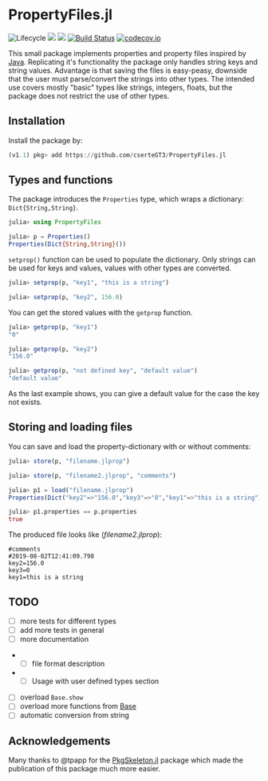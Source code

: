 # PropertyFiles.jl

![Lifecycle](https://img.shields.io/badge/lifecycle-experimental-orange.svg)<!--
![Lifecycle](https://img.shields.io/badge/lifecycle-maturing-blue.svg)
![Lifecycle](https://img.shields.io/badge/lifecycle-stable-green.svg)
![Lifecycle](https://img.shields.io/badge/lifecycle-retired-orange.svg)
![Lifecycle](https://img.shields.io/badge/lifecycle-archived-red.svg)
![Lifecycle](https://img.shields.io/badge/lifecycle-dormant-blue.svg) -->
[![](https://img.shields.io/badge/docs-stable-blue.svg)](https://cserteGT3.github.io/PropertyFiles.jl/stable)
[![](https://img.shields.io/badge/docs-dev-blue.svg)](https://cserteGT3.github.io/PropertyFiles.jl/dev)
[![Build Status](https://travis-ci.com/cserteGT3/PropertyFiles.jl.svg?branch=master)](https://travis-ci.com/cserteGT3/PropertyFiles.jl)
[![codecov.io](http://codecov.io/github/cserteGT3/PropertyFiles.jl/coverage.svg?branch=master)](http://codecov.io/github/cserteGT3/PropertyFiles.jl?branch=master)

This small package implements properties and property files inspired by [Java](https://docs.oracle.com/en/java/javase/12/docs/api/java.base/java/util/Properties.html).
Replicating it's functionality the package only handles string keys and string values.
Advantage is that saving the files is easy-peasy, downside that the user must parse/convert the strings into other types.
The intended use covers mostly "basic" types like strings, integers, floats, but the package does not restrict the use of other types.

## Installation

Install the package by:
```julia
(v1.1) pkg> add https://github.com/cserteGT3/PropertyFiles.jl
```

## Types and functions

The package introduces the `Properties` type, which wraps a dictionary: `Dict{String,String}`.
```julia
julia> using PropertyFiles

julia> p = Properties()
Properties(Dict{String,String}())
```

`setprop()` function can be used to populate the dictionary.
Only strings can be used for keys and values, values with other types are converted.

```julia
julia> setprop(p, "key1", "this is a string")

julia> setprop(p, "key2", 156.0)
```
You can get the stored values with the `getprop` function.
```julia
julia> getprop(p, "key1")
"0"

julia> getprop(p, "key2")
"156.0"

julia> getprop(p, "not defined key", "default value")
"default value"
```
As the last example shows, you can give a default value for the case the key not exists.

## Storing and loading files

You can save and load the property-dictionary with or without comments:

```julia
julia> store(p, "filename.jlprop")

julia> store(p, "filename2.jlprop", "comments")

julia> p1 = load("filename.jlprop")
Properties(Dict("key2"=>"156.0","key3"=>"0","key1"=>"this is a string"))

julia> p1.properties == p.properties
true
```

The produced file looks like (*filename2.jlprop*):
```
#comments
#2019-08-02T12:41:09.798
key2=156.0
key3=0
key1=this is a string
```

## TODO

* [ ] more tests for different types
* [ ] add more tests in general
* [ ] more documentation
* - [ ] file format description
* - [ ] Usage with user defined types section
* [ ] overload `Base.show`
* [ ] overload more functions from [Base](https://docs.julialang.org/en/v1/base/collections/#Dictionaries-1)
* [ ] automatic conversion from string

## Acknowledgements

Many thanks to @tpapp for the [PkgSkeleton.jl](https://github.com/tpapp/PkgSkeleton.jl) package which made the publication of this package much more easier.
